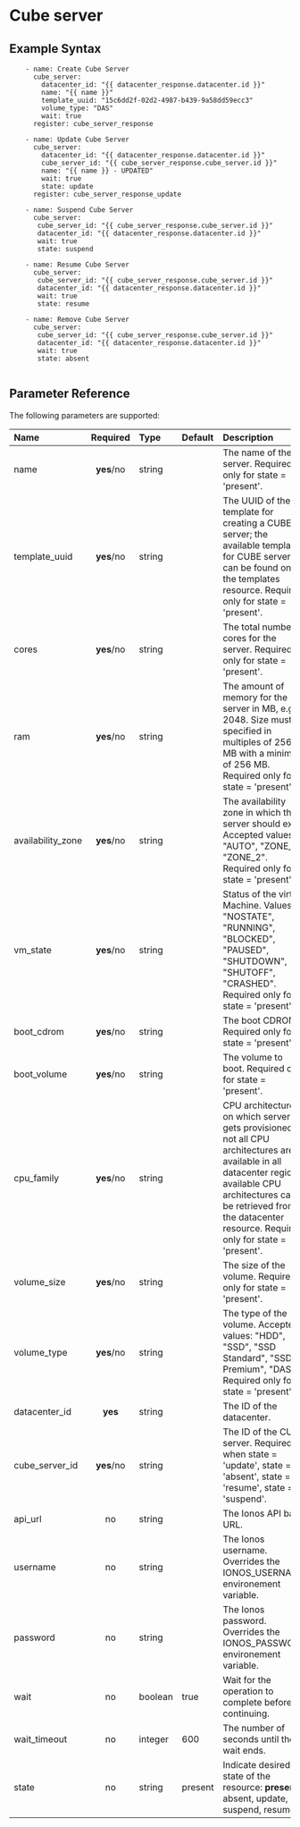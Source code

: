 # Cube server

## Example Syntax

```text
    - name: Create Cube Server
      cube_server:
        datacenter_id: "{{ datacenter_response.datacenter.id }}"
        name: "{{ name }}"
        template_uuid: "15c6dd2f-02d2-4987-b439-9a58dd59ecc3"
        volume_type: "DAS"
        wait: true
      register: cube_server_response

    - name: Update Cube Server
      cube_server:
        datacenter_id: "{{ datacenter_response.datacenter.id }}"
        cube_server_id: "{{ cube_server_response.cube_server.id }}"
        name: "{{ name }} - UPDATED"
        wait: true
        state: update
      register: cube_server_response_update

    - name: Suspend Cube Server
      cube_server:
       cube_server_id: "{{ cube_server_response.cube_server.id }}"
       datacenter_id: "{{ datacenter_response.datacenter.id }}"
       wait: true
       state: suspend

    - name: Resume Cube Server
      cube_server:
       cube_server_id: "{{ cube_server_response.cube_server.id }}"
       datacenter_id: "{{ datacenter_response.datacenter.id }}"
       wait: true
       state: resume

    - name: Remove Cube Server
      cube_server:
       cube_server_id: "{{ cube_server_response.cube_server.id }}"
       datacenter_id: "{{ datacenter_response.datacenter.id }}"
       wait: true
       state: absent
    
```

## Parameter Reference

The following parameters are supported:

| Name | Required | Type | Default | Description |
| :--- | :---: | :--- | :--- | :--- |
| name | **yes**/no | string |  | The name of the server. Required only for state = 'present'. |
| template_uuid | **yes**/no | string |  | The UUID of the template for creating a CUBE server; the available templates for CUBE servers can be found on the templates resource. Required only for state = 'present'. |
| cores |  **yes**/no  | string |  | The total number of cores for the server. Required only for state = 'present'. |
| ram |  **yes**/no  | string |  | The amount of memory for the server in MB, e.g. 2048. Size must be specified in multiples of 256 MB with a minimum of 256 MB. Required only for state = 'present'. |
| availability_zone |  **yes**/no  | string |  | The availability zone in which the server should exist. Accepted values: "AUTO", "ZONE_1", "ZONE_2". Required only for state = 'present'. |
| vm_state |  **yes**/no  | string |  | Status of the virtual Machine. Values: "NOSTATE", "RUNNING", "BLOCKED", "PAUSED", "SHUTDOWN", "SHUTOFF", "CRASHED". Required only for state = 'present'. |
| boot_cdrom |  **yes**/no  | string |  | The boot CDROM. Required only for state = 'present'. |
| boot_volume |  **yes**/no  | string |  | The volume to boot. Required only for state = 'present'. |
| cpu_family |  **yes**/no  | string |  | CPU architecture on which server gets provisioned; not all CPU architectures are available in all datacenter regions; available CPU architectures can be retrieved from the datacenter resource. Required only for state = 'present'. |
| volume_size |  **yes**/no  | string |  | The size of the volume. Required only for state = 'present'. |
| volume_type |  **yes**/no  | string |  | The type of the volume. Accepted values: "HDD", "SSD", "SSD Standard", "SSD Premium", "DAS". Required only for state = 'present'. |
| datacenter_id | **yes** | string |  | The ID of the datacenter. |
| cube_server_id | **yes**/no | string |  | The ID of the CUBE server. Required when state = 'update',  state = 'absent',  state = 'resume',  state = 'suspend'. |
| api\_url | no | string |  | The Ionos API base URL. |
| username | no | string |  | The Ionos username. Overrides the IONOS\_USERNAME environement variable. |
| password | no | string |  | The Ionos password. Overrides the IONOS\_PASSWORD environement variable. |
| wait | no | boolean | true | Wait for the operation to complete before continuing. |
| wait\_timeout | no | integer | 600 | The number of seconds until the wait ends. |
| state | no | string | present | Indicate desired state of the resource: **present**, absent, update, suspend, resume |

